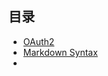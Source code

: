 ## 目录

- [OAuth2](./.net/IdentityServer4/OAuth2.md)
- [Markdown Syntax](./.net/IdentityServer4/Markdown_syntax.md)
- 

